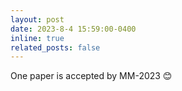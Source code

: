 ```yaml
---
layout: post
date: 2023-8-4 15:59:00-0400
inline: true
related_posts: false
---
```

One paper is accepted by MM-2023 😊